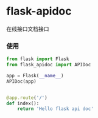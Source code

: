 # flask-apidoc
在线接口文档接口

### 使用
```python
from flask import Flask
from flask_apidoc import APIDoc

app = Flask(__name__)
APIDoc(app)


@app.route('/')
def index():
    return 'Hello flask api doc'
```